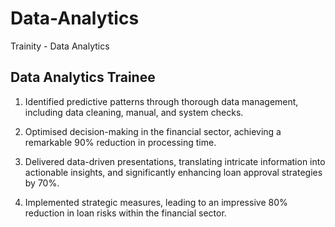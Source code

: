 # Data-Analytics
Trainity - Data Analytics

<h2><b>Data Analytics Trainee</b></h2>

   1) Identified predictive patterns through thorough data management, including data cleaning, manual, and system checks.
   
   2) Optimised decision-making in the financial sector, achieving a remarkable 90% reduction in processing time.
    
   3) Delivered data-driven presentations, translating intricate information into actionable insights, and significantly enhancing loan approval strategies by 
      70%.
      
   4) Implemented strategic measures, leading to an impressive 80% reduction in loan risks within the financial sector.

